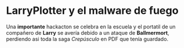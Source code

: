 # LarryPlotter y el malware de fuego

Una **importante** hackacton se celebra en la escuela y el portatil de un compañero de **Larry**
se avería debido a un ataque de **Ballmermort**, perdiendo asi toda la saga *Crepúsculo*
en PDF que tenía guardado.
